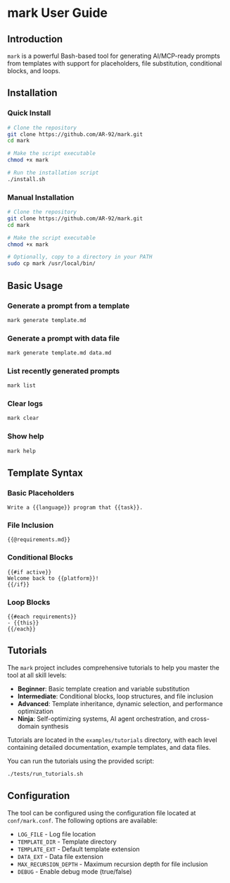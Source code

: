 # mark User Guide

## Introduction

`mark` is a powerful Bash-based tool for generating AI/MCP-ready prompts from templates with support for placeholders, file substitution, conditional blocks, and loops.

## Installation

### Quick Install
```bash
# Clone the repository
git clone https://github.com/AR-92/mark.git
cd mark

# Make the script executable
chmod +x mark

# Run the installation script
./install.sh
```

### Manual Installation
```bash
# Clone the repository
git clone https://github.com/AR-92/mark.git
cd mark

# Make the script executable
chmod +x mark

# Optionally, copy to a directory in your PATH
sudo cp mark /usr/local/bin/
```

## Basic Usage

### Generate a prompt from a template
```bash
mark generate template.md
```

### Generate a prompt with data file
```bash
mark generate template.md data.md
```

### List recently generated prompts
```bash
mark list
```

### Clear logs
```bash
mark clear
```

### Show help
```bash
mark help
```

## Template Syntax

### Basic Placeholders
```
Write a {{language}} program that {{task}}.
```

### File Inclusion
```
{{@requirements.md}}
```

### Conditional Blocks
```
{{#if active}}
Welcome back to {{platform}}!
{{/if}}
```

### Loop Blocks
```
{{#each requirements}}
- {{this}}
{{/each}}
```

## Tutorials

The `mark` project includes comprehensive tutorials to help you master the tool at all skill levels:

- **Beginner**: Basic template creation and variable substitution
- **Intermediate**: Conditional blocks, loop structures, and file inclusion
- **Advanced**: Template inheritance, dynamic selection, and performance optimization
- **Ninja**: Self-optimizing systems, AI agent orchestration, and cross-domain synthesis

Tutorials are located in the `examples/tutorials` directory, with each level containing detailed documentation, example templates, and data files.

You can run the tutorials using the provided script:

```bash
./tests/run_tutorials.sh
```

## Configuration

The tool can be configured using the configuration file located at `conf/mark.conf`. The following options are available:

- `LOG_FILE` - Log file location
- `TEMPLATE_DIR` - Template directory
- `TEMPLATE_EXT` - Default template extension
- `DATA_EXT` - Data file extension
- `MAX_RECURSION_DEPTH` - Maximum recursion depth for file inclusion
- `DEBUG` - Enable debug mode (true/false)